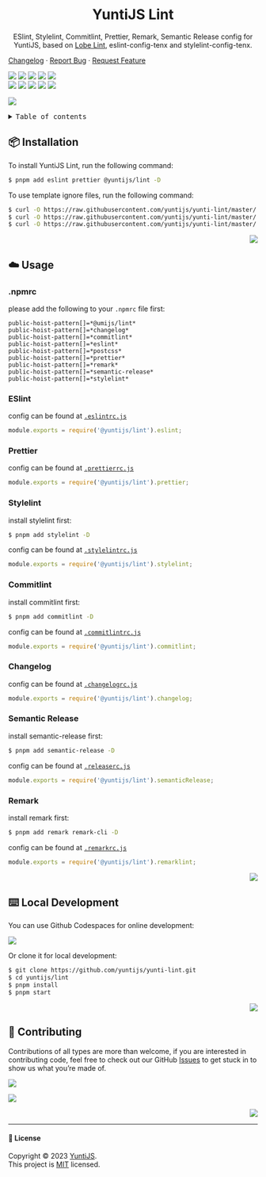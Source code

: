 <a name="readme-top"></a>

<div align="center">

<h1>YuntiJS Lint</h1>

ESlint, Stylelint, Commitlint, Prettier, Remark, Semantic Release config for YuntiJS, based on [Lobe Lint][lobe-int-link], eslint-config-tenx and stylelint-config-tenx.

</div>

[Changelog](./CHANGELOG.md) · [Report Bug][issues-link] · [Request Feature][issues-link]

<!-- SHIELD GROUP -->

[![][npm-release-shield]][npm-release-link]
[![][npm-downloads-shield]][npm-downloads-link]
[![][github-releasedate-shield]][github-releasedate-link]
[![][github-action-test-shield]][github-action-test-link]
[![][github-action-release-shield]][github-action-release-link]<br/>
[![][github-contributors-shield]][github-contributors-link]
[![][github-forks-shield]][github-forks-link]
[![][github-stars-shield]][github-stars-link]
[![][github-issues-shield]][github-issues-link]
[![][github-license-shield]][github-license-link]

</div>

![](https://raw.githubusercontent.com/andreasbm/readme/master/assets/lines/rainbow.png)

<details>
<summary><kbd>Table of contents</kbd></summary>

#### TOC

- [📦 Installation](#-installation)
- [☁️ Usage](#️-usage)
  - [.npmrc](#npmrc)
  - [ESlint](#eslint)
  - [Prettier](#prettier)
  - [Stylelint](#stylelint)
  - [Commitlint](#commitlint)
  - [Changelog](#changelog)
  - [Semantic Release](#semantic-release)
  - [Remark](#remark)
- [⌨️ Local Development](#️-local-development)
- [🤝 Contributing](#-contributing)

####

</details>

## 📦 Installation

To install YuntiJS Lint, run the following command:

```bash
$ pnpm add eslint prettier @yuntijs/lint -D
```

To use template ignore files, run the following command:

```bash
$ curl -O https://raw.githubusercontent.com/yuntijs/yunti-lint/master/.eslintignore
$ curl -O https://raw.githubusercontent.com/yuntijs/yunti-lint/master/.gitignore
$ curl -O https://raw.githubusercontent.com/yuntijs/yunti-lint/master/.prettierignore
```

<div align="right">

[![][back-to-top]](#readme-top)

</div>

## ☁️ Usage

### .npmrc

please add the following to your `.npmrc` file first:

```text
public-hoist-pattern[]=*@umijs/lint*
public-hoist-pattern[]=*changelog*
public-hoist-pattern[]=*commitlint*
public-hoist-pattern[]=*eslint*
public-hoist-pattern[]=*postcss*
public-hoist-pattern[]=*prettier*
public-hoist-pattern[]=*remark*
public-hoist-pattern[]=*semantic-release*
public-hoist-pattern[]=*stylelint*
```

### ESlint

config can be found at [`.eslintrc.js`](/src/eslint/index.ts)

```js
module.exports = require('@yuntijs/lint').eslint;
```

### Prettier

config can be found at [`.prettierrc.js`](/src/prettier/index.ts)

```js
module.exports = require('@yuntijs/lint').prettier;
```

### Stylelint

install stylelint first:

```bash
$ pnpm add stylelint -D
```

config can be found at [`.stylelintrc.js`](/src/stylelint/index.ts)

```js
module.exports = require('@yuntijs/lint').stylelint;
```

### Commitlint

install commitlint first:

```bash
$ pnpm add commitlint -D
```

config can be found at [`.commitlintrc.js`](/src/commitlint/index.ts)

```js
module.exports = require('@yuntijs/lint').commitlint;
```

### Changelog

config can be found at [`.changelogrc.js`](/src/changelog/index.ts)

```js
module.exports = require('@yuntijs/lint').changelog;
```

### Semantic Release

install semantic-release first:

```bash
$ pnpm add semantic-release -D
```

config can be found at [`.releaserc.js`](/src/semantic-release/index.ts)

```js
module.exports = require('@yuntijs/lint').semanticRelease;
```

### Remark

install remark first:

```bash
$ pnpm add remark remark-cli -D
```

config can be found at [`.remarkrc.js`](/src/remarklint/index.ts)

```js
module.exports = require('@yuntijs/lint').remarklint;
```

<div align="right">

[![][back-to-top]](#readme-top)

</div>

## ⌨️ Local Development

You can use Github Codespaces for online development:

[![][codespaces-shield]][codespaces-link]

Or clone it for local development:

```bash
$ git clone https://github.com/yuntijs/yunti-lint.git
$ cd yuntijs/lint
$ pnpm install
$ pnpm start
```

<div align="right">

[![][back-to-top]](#readme-top)

</div>

## 🤝 Contributing

Contributions of all types are more than welcome, if you are interested in contributing code, feel free to check out our GitHub [Issues][github-issues-link] to get stuck in to show us what you’re made of.

[![][pr-welcome-shield]][pr-welcome-link]

[![][contributors-contrib]][contributors-url]

<div align="right">

[![][back-to-top]](#readme-top)

</div>

---

#### 📝 License

Copyright © 2023 [YuntiJS][profile-link]. <br />
This project is [MIT](./LICENSE) licensed.

<!-- LINK GROUP -->

[back-to-top]: https://img.shields.io/badge/-BACK_TO_TOP-151515?style=flat-square
[codespaces-link]: https://codespaces.new/yuntijs/yunti-lint
[codespaces-shield]: https://github.com/codespaces/badge.svg
[contributors-contrib]: https://contrib.rocks/image?repo=yuntijs/yunti-lint
[contributors-url]: https://github.com/yuntijs/yunti-lint/graphs/contributors
[github-action-release-link]: https://github.com/yuntijs/yunti-lint/actions/workflows/release.yml
[github-action-release-shield]: https://img.shields.io/github/actions/workflow/status/yuntijs/yunti-lint/release.yml?label=release&labelColor=black&logo=githubactions&logoColor=white&style=flat-square
[github-action-test-link]: https://github.com/yuntijs/yunti-lint/actions/workflows/test.yml
[github-action-test-shield]: https://img.shields.io/github/actions/workflow/status/yuntijs/yunti-lint/test.yml?label=test&labelColor=black&logo=githubactions&logoColor=white&style=flat-square
[github-contributors-link]: https://github.com/yuntijs/yunti-lint/graphs/contributors
[github-contributors-shield]: https://img.shields.io/github/contributors/yuntijs/yunti-lint?color=c4f042&labelColor=black&style=flat-square
[github-forks-link]: https://github.com/yuntijs/yunti-lint/network/members
[github-forks-shield]: https://img.shields.io/github/forks/yuntijs/yunti-lint?color=8ae8ff&labelColor=black&style=flat-square
[github-issues-link]: https://github.com/yuntijs/yunti-lint/issues
[github-issues-shield]: https://img.shields.io/github/issues/yuntijs/yunti-lint?color=ff80eb&labelColor=black&style=flat-square
[github-license-link]: https://github.com/yuntijs/yunti-lint/blob/master/LICENSE
[github-license-shield]: https://img.shields.io/github/license/yuntijs/yunti-lint?color=white&labelColor=black&style=flat-square
[github-releasedate-link]: https://github.com/yuntijs/yunti-lint/releases
[github-releasedate-shield]: https://img.shields.io/github/release-date/yuntijs/yunti-lint?labelColor=black&style=flat-square
[github-stars-link]: https://github.com/yuntijs/yunti-lint/network/stargazers
[github-stars-shield]: https://img.shields.io/github/stars/yuntijs/yunti-lint?color=ffcb47&labelColor=black&style=flat-square
[issues-link]: https://github.com/yuntijs/yunti-lint/issues/new/choose
[lobe-int-link]: https://github.com/lobehub/lobe-lint
[npm-downloads-link]: https://www.npmjs.com/package/@yuntijs/lint
[npm-downloads-shield]: https://img.shields.io/npm/dt/@yuntijs/lint?labelColor=black&style=flat-square
[npm-release-link]: https://www.npmjs.com/package/@yuntijs/lint
[npm-release-shield]: https://img.shields.io/npm/v/@yuntijs/lint?color=369eff&labelColor=black&logo=npm&logoColor=white&style=flat-square
[pr-welcome-link]: https://github.com/yuntijs/yunti-chat/pulls
[pr-welcome-shield]: https://img.shields.io/badge/☁️_pr_welcome-%E2%86%92-ffcb47?labelColor=black&style=for-the-badge
[profile-link]: https://github.com/yuntijs
